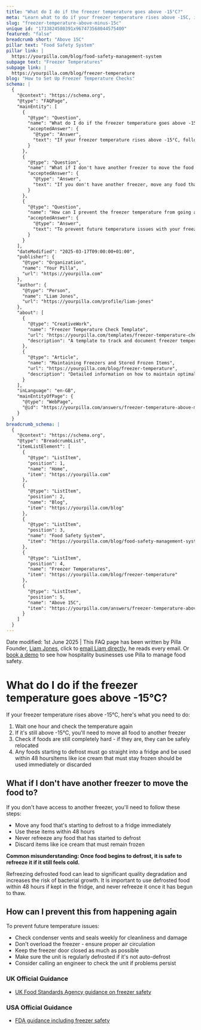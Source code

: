 ```yaml
---
title: "What do I do if the freezer temperature goes above -15°C?"
meta: "Learn what to do if your freezer temperature rises above -15C, including moving food to another freezer or fridge and preventing future issues."
slug: "freezer-temperature-above-minus-15c"
unique id: "1733824580391x967473568044575400"
featured: "false"
breadcrumb short: "Above 15C"
pillar text: "Food Safety System"
pillar link: |
  https://yourpilla.com/blog/food-safety-management-system
subpage text: "Freezer Temperatures"
subpage link: |
  https://yourpilla.com/blog/freezer-temperature
blog: "How to Set Up Freezer Temperature Checks"
schema: |
  {
    "@context": "https://schema.org",
    "@type": "FAQPage",
    "mainEntity": [
      {
        "@type": "Question",
        "name": "What do I do if the freezer temperature goes above -15°C?",
        "acceptedAnswer": {
          "@type": "Answer",
          "text": "If your freezer temperature rises above -15°C, follow these steps: 1. Wait one hour and check the temperature again. 2. If it remains above -15°C, move all food to another freezer. 3. Check if foods are completely hard. If so, they can be safely relocated. 4. Any foods starting to defrost should be moved to a fridge and used within 48 hours. Items like ice cream that must stay frozen should be used immediately or discarded."
        }
      },
      {
        "@type": "Question",
        "name": "What if I don't have another freezer to move the food to?",
        "acceptedAnswer": {
          "@type": "Answer",
          "text": "If you don't have another freezer, move any food that is starting to defrost to a fridge immediately. Use these items within 48 hours and never refreeze any food that has started to defrost. Discard items like ice cream that must remain frozen."
        }
      },
      {
        "@type": "Question",
        "name": "How can I prevent the freezer temperature from going above -15°C?",
        "acceptedAnswer": {
          "@type": "Answer",
          "text": "To prevent future temperature issues with your freezer, ensure regular maintenance including: 1. Checking condenser vents and seals weekly for cleanliness and damage. 2. Avoiding overloading the freezer to ensure proper air circulation. 3. Keeping the freezer door closed as much as possible. 4. Regularly defrosting the unit if it's not auto-defrost. 5. Consider having an engineer check the unit if problems persist."
        }
      }
    ],
    "dateModified": "2025-03-17T09:00:00+01:00",
    "publisher": {
      "@type": "Organization",
      "name": "Your Pilla",
      "url": "https://yourpilla.com"
    },
    "author": {
      "@type": "Person",
      "name": "Liam Jones",
      "url": "https://yourpilla.com/profile/liam-jones"
    },
    "about": [
      {
        "@type": "CreativeWork",
        "name": "Freezer Temperature Check Template",
        "url": "https://yourpilla.com/templates/freezer-temperature-check",
        "description": "A template to track and document freezer temperatures to ensure compliance and safety."
      },
      {
        "@type": "Article",
        "name": "Maintaining Freezers and Stored Frozen Items",
        "url": "https://yourpilla.com/blog/freezer-temperature",
        "description": "Detailed information on how to maintain optimal temperatures in freezers for safety and efficiency."
      }
    ],
    "inLanguage": "en-GB",
    "mainEntityOfPage": {
      "@type": "WebPage",
      "@id": "https://yourpilla.com/answers/freezer-temperature-above-minus-15c"
    }
  }
breadcrumb_schema: |
  {
    "@context": "https://schema.org",
    "@type": "BreadcrumbList",
    "itemListElement": [
      {
        "@type": "ListItem",
        "position": 1,
        "name": "Home",
        "item": "https://yourpilla.com"
      },
      {
        "@type": "ListItem",
        "position": 2,
        "name": "Blog",
        "item": "https://yourpilla.com/blog"
      },
      {
        "@type": "ListItem",
        "position": 3,
        "name": "Food Safety System",
        "item": "https://yourpilla.com/blog/food-safety-management-system"
      },
      {
        "@type": "ListItem",
        "position": 4,
        "name": "Freezer Temperatures",
        "item": "https://yourpilla.com/blog/freezer-temperature"
      },
      {
        "@type": "ListItem",
        "position": 5,
        "name": "Above 15C",
        "item": "https://yourpilla.com/answers/freezer-temperature-above-minus-15c"
      }
    ]
  }
---
```


Date modified: 1st June 2025 | This FAQ page has been written by Pilla Founder, [Liam Jones](https://yourpilla.com/profile/liam-jones), click to [email Liam directly](https://mailto:liam@yourpilla.com/), he reads every email. Or [book a demo](https://calendly.com/pilla/demo) to see how hospitality businesses use Pilla to manage food safety.

# What do I do if the freezer temperature goes above -15°C?

If your freezer temperature rises above -15°C, here's what you need to do:

1.  Wait one hour and check the temperature again
2.  If it's still above -15°C, you'll need to move all food to another freezer
3.  Check if foods are still completely hard - if they are, they can be safely relocated
4.  Any foods starting to defrost must go straight into a fridge and be used within 48 hoursItems like ice cream that must stay frozen should be used immediately or discarded

## What if I don't have another freezer to move the food to?

If you don't have access to another freezer, you'll need to follow these steps:

-   Move any food that's starting to defrost to a fridge immediately
-   Use these items within 48 hours
-   Never refreeze any food that has started to defrost
-   Discard items like ice cream that must remain frozen

**Common misunderstanding: Once food begins to defrost, it is safe to refreeze it if it still feels cold.**

Refreezing defrosted food can lead to significant quality degradation and increases the risk of bacterial growth. It is important to use defrosted food within 48 hours if kept in the fridge, and never refreeze it once it has begun to thaw.

## How can I prevent this from happening again

To prevent future temperature issues:

-   Check condenser vents and seals weekly for cleanliness and damage
-   Don't overload the freezer - ensure proper air circulation
-   Keep the freezer door closed as much as possible
-   Make sure the unit is regularly defrosted if it's not auto-defrost
-   Consider calling an engineer to check the unit if problems persist

### UK Official Guidance

-   [UK Food Standards Agency guidance on freezer safety](https://www.food.gov.uk/safety-hygiene/how-to-chill-freeze-and-defrost-food-safely)

### USA Official Guidance

-   [FDA guidance including freezer safety](https://www.fda.gov/consumers/consumer-updates/are-you-storing-food-safely)